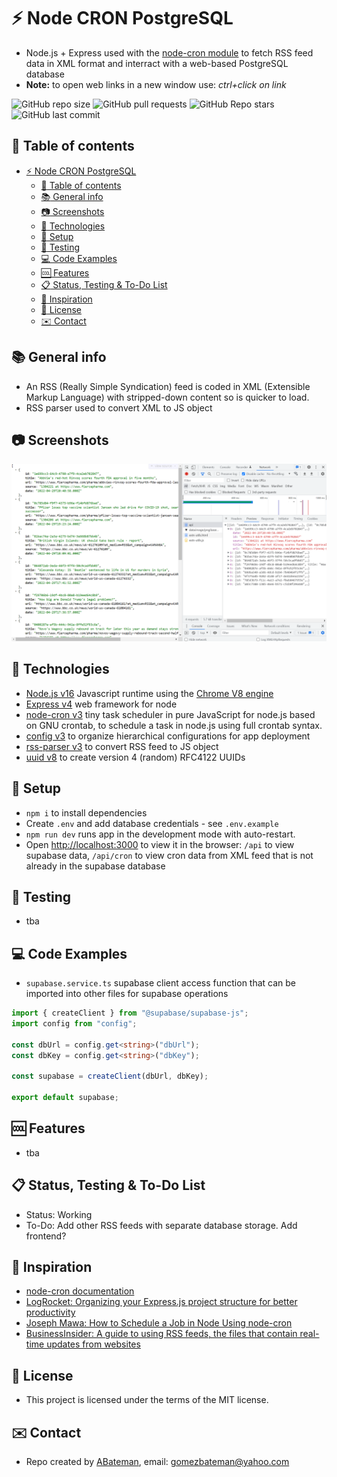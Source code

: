 # :zap: Node CRON PostgreSQL

* Node.js + Express used with the [node-cron module](https://www.npmjs.com/package/node-cron) to fetch RSS feed data in XML format and interract with a web-based PostgreSQL database
* **Note:** to open web links in a new window use: _ctrl+click on link_

![GitHub repo size](https://img.shields.io/github/repo-size/AndrewJBateman/node-cron-postgresql?style=plastic)
![GitHub pull requests](https://img.shields.io/github/issues-pr/AndrewJBateman/node-cron-postgresql?style=plastic)
![GitHub Repo stars](https://img.shields.io/github/stars/AndrewJBateman/node-cron-postgresql?style=plastic)
![GitHub last commit](https://img.shields.io/github/last-commit/AndrewJBateman/node-cron-postgresql?style=plastic)

## :page_facing_up: Table of contents

* [:zap: Node CRON PostgreSQL](#zap-node-cron-postgresql)
  * [:page_facing_up: Table of contents](#page_facing_up-table-of-contents)
  * [:books: General info](#books-general-info)
  * [:camera: Screenshots](#camera-screenshots)
  * [:signal_strength: Technologies](#signal_strength-technologies)
  * [:floppy_disk: Setup](#floppy_disk-setup)
  * [:wrench: Testing](#wrench-testing)
  * [:computer: Code Examples](#computer-code-examples)
  * [:cool: Features](#cool-features)
  * [:clipboard: Status, Testing & To-Do List](#clipboard-status-testing--to-do-list)
  * [:clap: Inspiration](#clap-inspiration)
  * [:file_folder: License](#file_folder-license)
  * [:envelope: Contact](#envelope-contact)

## :books: General info

* An RSS (Really Simple Syndication) feed is coded in XML (Extensible Markup Language) with stripped-down content so is quicker to load.
* RSS parser used to convert XML to JS object

## :camera: Screenshots

![Image](./imgs/api.png)

## :signal_strength: Technologies

* [Node.js v16](https://nodejs.org/) Javascript runtime using the [Chrome V8 engine](https://v8.dev/)
* [Express v4](https://www.npmjs.com/package/express) web framework for node
* [node-cron v3](https://www.npmjs.com/package/node-cron) tiny task scheduler in pure JavaScript for node.js based on GNU crontab, to schedule a task in node.js using full crontab syntax.
* [config v3](https://www.npmjs.com/package/config) to organize hierarchical configurations for app deployment
* [rss-parser v3](https://www.npmjs.com/package/rss-parser) to convert RSS feed to JS object
* [uuid v8](https://www.npmjs.com/package/uuid) to create version 4 (random) RFC4122 UUIDs

## :floppy_disk: Setup

* `npm i` to install dependencies
* Create `.env` and add database credentials - see `.env.example`
* `npm run dev` runs app in the development mode with auto-restart.
* Open [http://localhost:3000](http://localhost:3000) to view it in the browser: `/api` to view supabase data, `/api/cron` to view cron data from XML feed that is not already in the supabase database

## :wrench: Testing

* tba

## :computer: Code Examples

* `supabase.service.ts` supabase client access function that can be imported into other files for supabase operations

```typescript
import { createClient } from "@supabase/supabase-js";
import config from "config";

const dbUrl = config.get<string>("dbUrl");
const dbKey = config.get<string>("dbKey");

const supabase = createClient(dbUrl, dbKey);

export default supabase;
```

## :cool: Features

* tba

## :clipboard: Status, Testing & To-Do List

* Status: Working
* To-Do: Add other RSS feeds with separate database storage. Add frontend?

## :clap: Inspiration

* [node-cron documentation](https://nodecron.com/docs/)
* [LogRocket: Organizing your Express.js project structure for better productivity](https://blog.logrocket.com/organizing-express-js-project-structure-better-productivity/)
* [Joseph Mawa: How to Schedule a Job in Node Using node-cron](https://www.freecodecamp.org/news/schedule-a-job-in-node-with-nodecron/)
* [BusinessInsider: A guide to using RSS feeds, the files that contain real-time updates from websites](https://www.businessinsider.com/what-is-rss-feed)

## :file_folder: License

* This project is licensed under the terms of the MIT license.

## :envelope: Contact

* Repo created by [ABateman](https://github.com/AndrewJBateman), email: gomezbateman@yahoo.com
